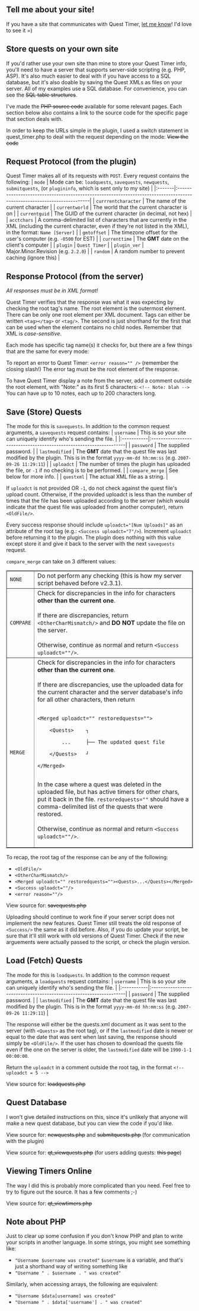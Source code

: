 ## Tell me about your site! ##
If you have a site that communicates with Quest Timer, [let me know](http://vnboards.ign.com/pm_send.asp?usr=729875)! I'd love to see it =)

## Store quests on your own site ##
If you'd rather use your own site than mine to store your Quest Timer info, you'll need to have a server that supports server-side scripting (e.g. PHP, ASP). It's also much easier to deal with if you have access to a SQL database, but it's also doable by saving the Quest XMLs as files on your server. All of my examples use a SQL database. For convenience, you can see the ~~SQL table structures~~.

I've made the ~~PHP source code~~ available for some relevant pages. Each section below also contains a link to the source code for the specific page that section deals with.

In order to keep the URLs simple in the plugin, I used a switch statement in quest\_timer.php to deal with the request depending on the mode: ~~View the code~~


## Request Protocol (from the plugin) ##
Quest Timer makes all of its requests with `POST`. Every request contains the following:
| `mode` | Mode can be: `loadquests`, `savequests`, `newquests`, `submitquests`, (or `plugininfo`, which is sent only to my site) |
|:-------|:-----------------------------------------------------------------------------------------------------------------------|
| `currrentcharacter` | The name of the current character                                                                                      |
| `currentworld` | The world that the current character is on                                                                             |
| `currentguid` | The GUID of the current character (in decimal, not hex)                                                                |
| `acctchars` | A comma-delimited list of characters that are currently in the XML (including the current character, even if they're not listed in the XML), in the format: `Name [Server]` |
| `gmtoffset` | The timezone offset for the user's computer (e.g. `-0500` for EST)                                                     |
| `currenttime` | The **GMT** date on the client's computer                                                                              |
| `plugin` | `Quest Timer`                                                                                                          |
| `plugin_ver` | Major.Minor.Revision (e.g. `2.2.0`)                                                                                    |
| `random` | A random number to prevent caching (ignore this)                                                                       |


## Response Protocol (from the server) ##
_All responses must be in XML format!_

Quest Timer verifies that the response was what it was expecting by checking the root tag's name. The root element is the outermost element. There can be only one root element per XML document. Tags can either be written `<tag></tag>` or `<tag/>`. The second is just shorthand for the first that can be used when the element contains no child nodes. Remember that XML is _case-sensitive_.

Each mode has specific tag name(s) it checks for, but there are a few things that are the same for every mode:

To report an error to Quest Timer: `<error reason="" />` (remember the closing slash!)
The error tag must be the root element of the response.

To have Quest Timer display a note from the server, add a comment outside the root element, with "Note:" as its first 5 characters: `<!-- Note: blah -->` You can have up to 10 notes, each up to 200 characters long.

## Save (Store) Quests ##
The mode for this is `savequests`. In addition to the common request arguments, a `savequests` request contains:
| `username` | This is so your site can uniquely identify who's sending the file. |
|:-----------|:-------------------------------------------------------------------|
| `password` | The supplied password.                                             |
| `lastmodified` | The **GMT** date that the quest file was last modified by the plugin. This is in the format `yyyy-mm-dd hh:mm:ss` (e.g. `2007-09-26 11:29:11`) |
| `uploadct` | The number of times the plugin has uploaded the file, or `-1` if no checking is to be performed. |
| `compare_merge` | See below for more info.                                           |
| `questxml` | The actual XML file as a string.                                   |

If `uploadct` is not provided OR `-1`, do not check against the quest file's upload count. Otherwise, if the provided uploadct is less than the number of times that the file has been uploaded according to the server (which would indicate that the quest file was uploaded from another computer), return `<OldFile/>`.

Every success response should include `uploadct="[Num Uploads]"` as an attribute of the root tag (e.g.: `<Success uploadct="7"/>`). Increment `uploadct` before returning it to the plugin. The plugin does nothing with this value except store it and give it back to the server with the next `savequests` request.

`compare_merge` can take on 3 different values:
<table cellpadding='5' border='1'>
<tr><td><code>NONE</code></td><td>Do not perform any checking (this is how my server script behaved before v2.3.1).</td></tr>
<tr><td><code>COMPARE</code></td><td>Check for discrepancies in the info for characters <b>other than the current one</b>.<br>
<br>
If there are discrepancies, return <code>&lt;OtherCharMismatch/&gt;</code> and <b>DO NOT</b> update the file on the server.<br>
<br>
Otherwise, continue as normal and return <code>&lt;Success uploadct=""/&gt;</code>.</td></tr>
<tr><td><code>MERGE</code></td><td>Check for discrepancies in the info for characters <b>other than the current one</b>.<br>
<br>
If there are discrepancies, use the uploaded data for the current character and the server database's info for all other characters, then return<br>
<br>
<pre><code>&lt;Merged uploadct="" restoredquests=""&gt;<br>
    &lt;Quests&gt;    ┐<br>
        ...     ├── The updated quest file<br>
    &lt;/Quests&gt;   ┘<br>
&lt;/Merged&gt;<br>
</code></pre>

In the case where a quest was deleted in the uploaded file, but has active timers for other chars, put it back in the file. <code>restoredquests=""</code> should have a comma-delimited list of the quests that were restored.<br>
<br>
Otherwise, continue as normal and return <code>&lt;Success uploadct=""/&gt;</code>.</td></tr>
</table>

To recap, the root tag of the response can be any of the following:
  * `<OldFile/>`
  * `<OtherCharMismatch/>`
  * `<Merged uploadct="" restoredquests=""><Quests>...</Quests></Merged>`
  * `<Success uploadct=""/>`
  * `<error reason=""/>`

View source for: ~~savequests.php~~

Uploading should continue to work fine if your server script does not implement the new features. Quest Timer still treats the old response of `<Success/>` the same as it did before. Also, if you do update your script, be sure that it'll still work with old versions of Quest Timer. Check if the new arguements were actually passed to the script, or check the plugin version.

## Load (Fetch) Quests ##
The mode for this is `loadquests`. In addition to the common request arguments, a `loadquests` request contains:
| `username` | This is so your site can uniquely identify who's sending the file. |
|:-----------|:-------------------------------------------------------------------|
| `password` | The supplied password.                                             |
| `lastmodified` | The **GMT** date that the quest file was last modified by the plugin. This is in the format `yyyy-mm-dd hh:mm:ss` (e.g. `2007-09-26 11:29:11`) |

The response will either be the quests.xml document as it was sent to the server (with `<Quests>` as the root tag), or if the `lastmodified` date is newer or equal to the date that was sent when last saving, the response should simply be `<OldFile/>`. If the user has chosen to download the quests file even if the one on the server is older, the `lastmodified` date will be `1990-1-1 00:00:00`.

Return the `uploadct` in a comment outside the root tag, in the format `<!-- uploadct = 5 -->`

View source for: ~~loadquests.php~~

## Quest Database ##
I won't give detailed instructions on this, since it's unlikely that anyone will make a new quest database, but you can view the code if you'd like.

View source for: ~~newquests.php~~ and ~~submitquests.php~~ (for communication with the plugin)

View source for: ~~qt\_viewquests.php~~ (for users adding quests: ~~this page~~)

## Viewing Timers Online ##
The way I did this is probably more complicated than you need. Feel free to try to figure out the source. It has a few comments ;-)

View source for: ~~qt\_viewtimers.php~~

## Note about PHP ##
Just to clear up some confusion if you don't know PHP and plan to write your scripts in another language. In some strings, you might see something like:
  * `"Username $username was created"`
`$username` is a variable, and that's just a shorthand way of writing something like
  * `"Username " . $username . " was created"`

Similarly, when accessing arrays, the following are equivalent:
  * `"Username $data[username] was created"`
  * `"Username " . $data['username'] . " was created"`